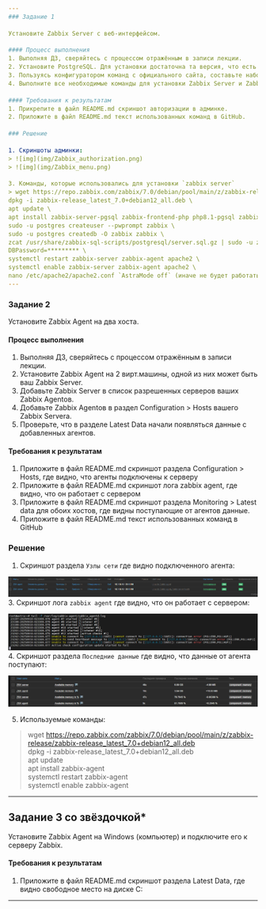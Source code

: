 ```yaml
---
### Задание 1 

Установите Zabbix Server с веб-интерфейсом.

#### Процесс выполнения
1. Выполняя ДЗ, сверяйтесь с процессом отражённым в записи лекции.
2. Установите PostgreSQL. Для установки достаточна та версия, что есть в системном репозитороии Debian 11.
3. Пользуясь конфигуратором команд с официального сайта, составьте набор команд для установки последней версии Zabbix с поддержкой PostgreSQL и Apache.
4. Выполните все необходимые команды для установки Zabbix Server и Zabbix Web Server.

#### Требования к результатам 
1. Прикрепите в файл README.md скриншот авторизации в админке.
2. Приложите в файл README.md текст использованных команд в GitHub.

### Решение

1. Скриншоты админки:
> ![img](img/Zabbix_authorization.png)
> ![img](img/Zabbix_menu.png)

3. Команды, которые использовались для установки `zabbix server`
> wget https://repo.zabbix.com/zabbix/7.0/debian/pool/main/z/zabbix-release/zabbix-release_latest_7.0+debian12_all.deb \
dpkg -i zabbix-release_latest_7.0+debian12_all.deb \
apt update \
apt install zabbix-server-pgsql zabbix-frontend-php php8.1-pgsql zabbix-apache-conf zabbix-sql-scripts zabbix-agent \
sudo -u postgres createuser --pwprompt zabbix \
sudo -u postgres createdb -O zabbix zabbix \
zcat /usr/share/zabbix-sql-scripts/postgresql/server.sql.gz | sudo -u zabbix psql zabbix \
DBPassword=********* \
systemctl restart zabbix-server zabbix-agent apache2 \
systemctl enable zabbix-server zabbix-agent apache2 \
nano /etc/apache2/apache2.conf `AstraMode off` (иначе не будет работать сервера apache на Astra Linux)
---
```


### Задание 2 

Установите Zabbix Agent на два хоста.

#### Процесс выполнения
1. Выполняя ДЗ, сверяйтесь с процессом отражённым в записи лекции.
2. Установите Zabbix Agent на 2 вирт.машины, одной из них может быть ваш Zabbix Server.
3. Добавьте Zabbix Server в список разрешенных серверов ваших Zabbix Agentов.
4. Добавьте Zabbix Agentов в раздел Configuration > Hosts вашего Zabbix Servera.
5. Проверьте, что в разделе Latest Data начали появляться данные с добавленных агентов.

#### Требования к результатам
1. Приложите в файл README.md скриншот раздела Configuration > Hosts, где видно, что агенты подключены к серверу
2. Приложите в файл README.md скриншот лога zabbix agent, где видно, что он работает с сервером
3. Приложите в файл README.md скриншот раздела Monitoring > Latest data для обоих хостов, где видны поступающие от агентов данные.
4. Приложите в файл README.md текст использованных команд в GitHub

### Решение

1. Скриншот раздела `Узлы сети` где видно подключенного агента:
   
![img](img/Zabbix_hosts.png)
3. Скриншот лога `zabbix agent` где видно, что он работает с сервером:

![img](img/Zabbix_log.png)
4. Скриншот раздела `Последние данные` где видно, что данные от агента поступают:

![img](img/Zabbix_monitoring.png)

5. Используемые команды:
> wget https://repo.zabbix.com/zabbix/7.0/debian/pool/main/z/zabbix-release/zabbix-release_latest_7.0+debian12_all.deb \
dpkg -i zabbix-release_latest_7.0+debian12_all.deb \
apt update \
apt install zabbix-agent \
systemctl restart zabbix-agent \
systemctl enable zabbix-agent

---
## Задание 3 со звёздочкой*
Установите Zabbix Agent на Windows (компьютер) и подключите его к серверу Zabbix.

#### Требования к результатам
1. Приложите в файл README.md скриншот раздела Latest Data, где видно свободное место на диске C:
--- 
